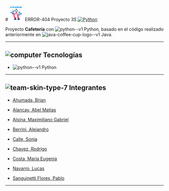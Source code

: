 #<img src="https://github.com/CodeSystem2022/Asistencia.Error-404/blob/main/error-404.jpg" width="50px" alt="logo del grupo error 404">  ERROR-404 Proyecto 3S [![Python](https://img.shields.io/badge/Python-3.10+-yellow?style=for-the-badge&logo=python&logoColor=white&labelColor=101010)](https://python.org)


Proyecto **Cafetería** con <img width="20" height="20" src="https://img.icons8.com/color/20/python--v1.png" alt="python--v1"/> Python, basado en el código realizado anteriormente en <img width="20" height="20" src="https://img.icons8.com/color/20/java-coffee-cup-logo--v1.png" alt="java-coffee-cup-logo--v1"/> Java.

---

## <img width="20" height="20" src="https://img.icons8.com/fluency/20/computer.png" alt="computer"/>  Tecnologías

- <img width="20" height="20" src="https://img.icons8.com/color/20/python--v1.png" alt="python--v1"/> Python

---

## <img width="20" height="20" src="https://img.icons8.com/color/20/team-skin-type-7.png" alt="team-skin-type-7"/> Integrantes


- [Ahumada, Brian](https://github.com/brianahumada)                        

- [Alancay, Abel Matias](https://github.com/matias9486)                

- [Alsina, Maximiliano Gabriel](https://github.com/MalsinaG)   

- [Berrini, Alejandro](https://github.com/AlejandroEB89)                 

- [Calle, Sonia](https://github.com/SoCalle) 

- [Chavez, Rodrigo](https://github.com/RodrigoChavez1986)                       

- [Costa, Maria Eugenia](https://github.com/eugenia1984)              

- [Navarro, Lucas](https://github.com/LucasNavarro01)                                            

- [Sanguinetti Flores, Pablo](https://github.com/Pablo1653)

---
